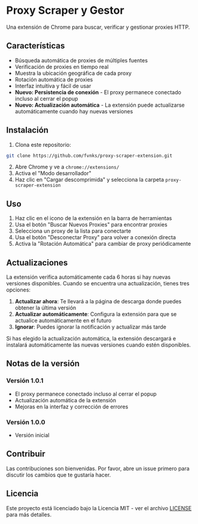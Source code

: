 # Proxy Scraper y Gestor

Una extensión de Chrome para buscar, verificar y gestionar proxies HTTP.

## Características

- Búsqueda automática de proxies de múltiples fuentes
- Verificación de proxies en tiempo real
- Muestra la ubicación geográfica de cada proxy
- Rotación automática de proxies
- Interfaz intuitiva y fácil de usar
- **Nuevo: Persistencia de conexión** - El proxy permanece conectado incluso al cerrar el popup
- **Nuevo: Actualización automática** - La extensión puede actualizarse automáticamente cuando hay nuevas versiones

## Instalación

1. Clona este repositorio:
```bash
git clone https://github.com/fvnks/proxy-scraper-extension.git
```

2. Abre Chrome y ve a `chrome://extensions/`
3. Activa el "Modo desarrollador"
4. Haz clic en "Cargar descomprimida" y selecciona la carpeta `proxy-scraper-extension`

## Uso

1. Haz clic en el icono de la extensión en la barra de herramientas
2. Usa el botón "Buscar Nuevos Proxies" para encontrar proxies
3. Selecciona un proxy de la lista para conectarte
4. Usa el botón "Desconectar Proxy" para volver a conexión directa
5. Activa la "Rotación Automática" para cambiar de proxy periódicamente

## Actualizaciones

La extensión verifica automáticamente cada 6 horas si hay nuevas versiones disponibles. Cuando se encuentra una actualización, tienes tres opciones:

1. **Actualizar ahora**: Te llevará a la página de descarga donde puedes obtener la última versión
2. **Actualizar automáticamente**: Configura la extensión para que se actualice automáticamente en el futuro
3. **Ignorar**: Puedes ignorar la notificación y actualizar más tarde

Si has elegido la actualización automática, la extensión descargará e instalará automáticamente las nuevas versiones cuando estén disponibles.

## Notas de la versión

### Versión 1.0.1
- El proxy permanece conectado incluso al cerrar el popup
- Actualización automática de la extensión
- Mejoras en la interfaz y corrección de errores

### Versión 1.0.0
- Versión inicial

## Contribuir

Las contribuciones son bienvenidas. Por favor, abre un issue primero para discutir los cambios que te gustaría hacer.

## Licencia

Este proyecto está licenciado bajo la Licencia MIT - ver el archivo [LICENSE](LICENSE) para más detalles. 